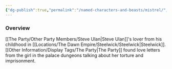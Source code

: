 ```yaml
---
{"dg-publish":true,"permalink":"/named-characters-and-beasts/mistrel/","tags":["NPC"],"updated":"2025-02-13T18:24:16.229+00:00"}
---
```



### Overview
[[The Party/Other Party Members/Steve Ulan\|Steve Ulan]]'s lover from his childhood in [[Locations/The Dawn Empire/Steelwick/Steelwick\|Steelwick]]. [[Other Information/Display Tags/The Party\|The Party]] found love letters from the girl in the palace dungeons talking about her torture and imprisonment. 